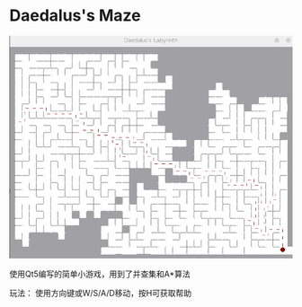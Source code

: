 # Daedalus's Maze


![图示](Readme.assets/image-20200326123223663.png)

使用Qt5编写的简单小游戏，用到了并查集和A*算法

玩法：
    使用方向键或W/S/A/D移动，按H可获取帮助
